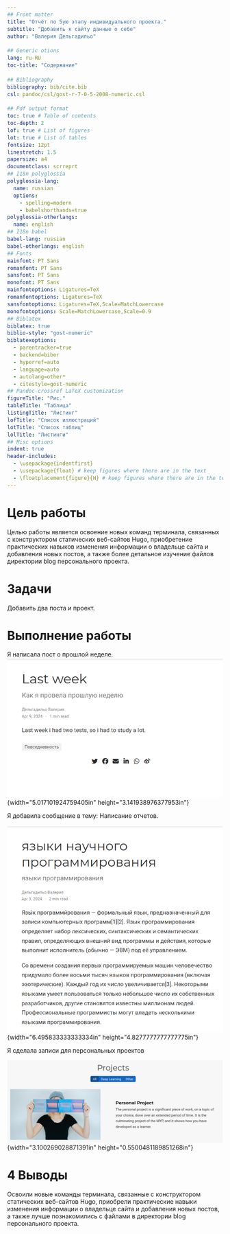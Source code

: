 ```yaml
---
## Front matter
title: "Отчёт по 5ую этапу индивидуального проекта."
subtitle: "Добавить к сайту данные о себе"
author: "Валерия Дельгадильо"

## Generic otions
lang: ru-RU
toc-title: "Содержание"

## Bibliography
bibliography: bib/cite.bib
csl: pandoc/csl/gost-r-7-0-5-2008-numeric.csl

## Pdf output format
toc: true # Table of contents
toc-depth: 2
lof: true # List of figures
lot: true # List of tables
fontsize: 12pt
linestretch: 1.5
papersize: a4
documentclass: scrreprt
## I18n polyglossia
polyglossia-lang:
  name: russian
  options:
	- spelling=modern
	- babelshorthands=true
polyglossia-otherlangs:
  name: english
## I18n babel
babel-lang: russian
babel-otherlangs: english
## Fonts
mainfont: PT Sans
romanfont: PT Sans
sansfont: PT Sans
monofont: PT Sans
mainfontoptions: Ligatures=TeX
romanfontoptions: Ligatures=TeX
sansfontoptions: Ligatures=TeX,Scale=MatchLowercase
monofontoptions: Scale=MatchLowercase,Scale=0.9
## Biblatex
biblatex: true
biblio-style: "gost-numeric"
biblatexoptions:
  - parentracker=true
  - backend=biber
  - hyperref=auto
  - language=auto
  - autolang=other*
  - citestyle=gost-numeric
## Pandoc-crossref LaTeX customization
figureTitle: "Рис."
tableTitle: "Таблица"
listingTitle: "Листинг"
lofTitle: "Список иллюстраций"
lotTitle: "Список таблиц"
lolTitle: "Листинги"
## Misc options
indent: true
header-includes:
  - \usepackage{indentfirst}
  - \usepackage{float} # keep figures where there are in the text
  - \floatplacement{figure}{H} # keep figures where there are in the text
---
```


# Цель работы

Целью работы является освоение новых команд
терминала, связанных с конструктором статических веб-сайтов Hugo,
приобретение практических навыков изменения информации о владельце сайта
и добавления новых постов, а также более детальное изучение файлов
директории blog персонального проекта.

# Задачи

Добавить два поста и проект.

# Выполнение работы


Я написала пост о прошлой неделе.
![Пост 1](image/image1.png){width="5.017101924759405in"
height="3.141938976377953in"}



Я добавилa сообщение в тему: Написание отчетов.

![Пост 2](image/image2.png){width="6.495833333333334in"
height="4.8277777777777775in"}



Я сделала записи для персональных проектов

![Пост 3](image/image3.png){width="3.100269028871391in"
height="0.5500481189851268in"}



# 4 Выводы

Освоили новые команды терминала, связанные с конструктором статических
веб-сайтов Hugo, приобрели практические навыки изменения информации о
владельце сайта и добавления новых постов, а также лучше познакомились с
файлами в директории blog персонального проекта.
